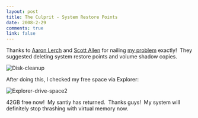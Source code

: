 ```yaml
--- 
layout: post
title: The Culprit - System Restore Points
date: 2008-2-29
comments: true
link: false
---
```

<p>Thanks to <a href="http://www.aaronlerch.com/">Aaron Lerch</a> and <a href="http://www.odetocode.com/">Scott Allen</a> for nailing <a href="http://flux88.com/WindowsNotRecognizingFreeSpace.aspx">my problem</a> exactly!&nbsp; They suggested deleting system restore points and volume shadow copies.</p><p><img src="/images/disk_2Dcleanup_small_.jpg" alt="Disk-cleanup"  border="0"  /></p><p>After doing this, I checked my free space via Explorer:</p><p><img src="/images/explorer_2Ddrive_2Dspace2_small_.jpg" alt="Explorer-drive-space2"  border="0"  /></p><p>42GB free now!&nbsp; My santiy has returned.&nbsp; Thanks guys!&nbsp; My system will definitely stop thrashing with virtual memory now.</p><p>&nbsp;</p>
